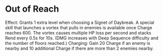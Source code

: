 # Out of Reach

Effect: Grants 1 extra level when choosing a Signet of Daybreak. A special skill that launches a vortex that pulls in enemies is available once Charge reaches 600. The vortex causes multiple HP loss per second and stacks Rend every 0.5s for 10s. (DMG increases with Deep Sequence difficulty and the number of floors reached.)
Charging: Gain 20 Charge if an enemy is nearby and 10 additional Charge if there are more than 2 enemies nearby.
